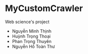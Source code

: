 # MyCustomCrawler
Web science's project

- Nguyễn Minh Thịnh
- Huỳnh Trọng Thoại
- Phan Trọng Thuyên
- Nguyễn Hồ Toàn Thư
